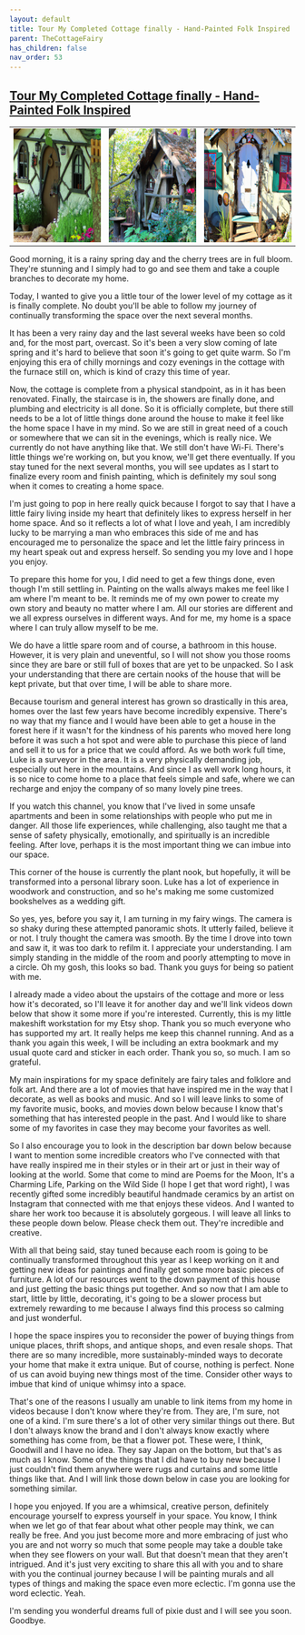 ```yaml
---
layout: default
title: Tour My Completed Cottage finally - Hand-Painted Folk Inspired
parent: TheCottageFairy
has_children: false
nav_order: 53
---
```


## [Tour My Completed Cottage finally - Hand-Painted Folk Inspired](https://www.youtube.com/watch?v=aT2sCd_8oEk)

<div>
<table align="center">
	<tr>
		<td align="center">
			<img src="../../posters/Tour_My_Completed_Cottage_finally_-_Hand-Painted_Folk_Inspired-[aT2sCd_8oEk]/generated_00.png" height="200" width="200"/>
		</td>
		<td align="center">
			<img src="../../posters/Tour_My_Completed_Cottage_finally_-_Hand-Painted_Folk_Inspired-[aT2sCd_8oEk]/generated_01.png" height="200" width="200"/>
		</td>
		<td align="center">
			<img src="../../posters/Tour_My_Completed_Cottage_finally_-_Hand-Painted_Folk_Inspired-[aT2sCd_8oEk]/generated_02.png" height="200" width="200"/>
		</td>
	</tr>
</table>
</div>

Good morning, it is a rainy spring day and the cherry trees are in full bloom. They're stunning and I simply had to go and see them and take a couple branches to decorate my home.

Today, I wanted to give you a little tour of the lower level of my cottage as it is finally complete. No doubt you'll be able to follow my journey of continually transforming the space over the next several months.

It has been a very rainy day and the last several weeks have been so cold and, for the most part, overcast. So it's been a very slow coming of late spring and it's hard to believe that soon it's going to get quite warm. So I'm enjoying this era of chilly mornings and cozy evenings in the cottage with the furnace still on, which is kind of crazy this time of year.

Now, the cottage is complete from a physical standpoint, as in it has been renovated. Finally, the staircase is in, the showers are finally done, and plumbing and electricity is all done. So it is officially complete, but there still needs to be a lot of little things done around the house to make it feel like the home space I have in my mind. So we are still in great need of a couch or somewhere that we can sit in the evenings, which is really nice. We currently do not have anything like that. We still don't have Wi-Fi. There's little things we're working on, but you know, we'll get there eventually. If you stay tuned for the next several months, you will see updates as I start to finalize every room and finish painting, which is definitely my soul song when it comes to creating a home space.

I'm just going to pop in here really quick because I forgot to say that I have a little fairy living inside my heart that definitely likes to express herself in her home space. And so it reflects a lot of what I love and yeah, I am incredibly lucky to be marrying a man who embraces this side of me and has encouraged me to personalize the space and let the little fairy princess in my heart speak out and express herself. So sending you my love and I hope you enjoy.

To prepare this home for you, I did need to get a few things done, even though I'm still settling in. Painting on the walls always makes me feel like I am where I'm meant to be. It reminds me of my own power to create my own story and beauty no matter where I am. All our stories are different and we all express ourselves in different ways. And for me, my home is a space where I can truly allow myself to be me.

We do have a little spare room and of course, a bathroom in this house. However, it is very plain and uneventful, so I will not show you those rooms since they are bare or still full of boxes that are yet to be unpacked. So I ask your understanding that there are certain nooks of the house that will be kept private, but that over time, I will be able to share more.

Because tourism and general interest has grown so drastically in this area, homes over the last few years have become incredibly expensive. There's no way that my fiance and I would have been able to get a house in the forest here if it wasn't for the kindness of his parents who moved here long before it was such a hot spot and were able to purchase this piece of land and sell it to us for a price that we could afford. As we both work full time, Luke is a surveyor in the area. It is a very physically demanding job, especially out here in the mountains. And since I as well work long hours, it is so nice to come home to a place that feels simple and safe, where we can recharge and enjoy the company of so many lovely pine trees.

If you watch this channel, you know that I've lived in some unsafe apartments and been in some relationships with people who put me in danger. All those life experiences, while challenging, also taught me that a sense of safety physically, emotionally, and spiritually is an incredible feeling. After love, perhaps it is the most important thing we can imbue into our space.

This corner of the house is currently the plant nook, but hopefully, it will be transformed into a personal library soon. Luke has a lot of experience in woodwork and construction, and so he's making me some customized bookshelves as a wedding gift.

So yes, yes, before you say it, I am turning in my fairy wings. The camera is so shaky during these attempted panoramic shots. It utterly failed, believe it or not. I truly thought the camera was smooth. By the time I drove into town and saw it, it was too dark to refilm it. I appreciate your understanding. I am simply standing in the middle of the room and poorly attempting to move in a circle. Oh my gosh, this looks so bad. Thank you guys for being so patient with me.

I already made a video about the upstairs of the cottage and more or less how it's decorated, so I'll leave it for another day and we'll link videos down below that show it some more if you're interested. Currently, this is my little makeshift workstation for my Etsy shop. Thank you so much everyone who has supported my art. It really helps me keep this channel running. And as a thank you again this week, I will be including an extra bookmark and my usual quote card and sticker in each order. Thank you so, so much. I am so grateful.

My main inspirations for my space definitely are fairy tales and folklore and folk art. And there are a lot of movies that have inspired me in the way that I decorate, as well as books and music. And so I will leave links to some of my favorite music, books, and movies down below because I know that's something that has interested people in the past. And I would like to share some of my favorites in case they may become your favorites as well.

So I also encourage you to look in the description bar down below because I want to mention some incredible creators who I've connected with that have really inspired me in their styles or in their art or just in their way of looking at the world. Some that come to mind are Poems for the Moon, It's a Charming Life, Parking on the Wild Side (I hope I get that word right), I was recently gifted some incredibly beautiful handmade ceramics by an artist on Instagram that connected with me that enjoys these videos. And I wanted to share her work too because it is absolutely gorgeous. I will leave all links to these people down below. Please check them out. They're incredible and creative.

With all that being said, stay tuned because each room is going to be continually transformed throughout this year as I keep working on it and getting new ideas for paintings and finally get some more basic pieces of furniture. A lot of our resources went to the down payment of this house and just getting the basic things put together. And so now that I am able to start, little by little, decorating, it's going to be a slower process but extremely rewarding to me because I always find this process so calming and just wonderful.

I hope the space inspires you to reconsider the power of buying things from unique places, thrift shops, and antique shops, and even resale shops. That there are so many incredible, more sustainably-minded ways to decorate your home that make it extra unique. But of course, nothing is perfect. None of us can avoid buying new things most of the time. Consider other ways to imbue that kind of unique whimsy into a space.

That's one of the reasons I usually am unable to link items from my home in videos because I don't know where they're from. They are, I'm sure, not one of a kind. I'm sure there's a lot of other very similar things out there. But I don't always know the brand and I don't always know exactly where something has come from, be that a flower pot. These were, I think, Goodwill and I have no idea. They say Japan on the bottom, but that's as much as I know. Some of the things that I did have to buy new because I just couldn't find them anywhere were rugs and curtains and some little things like that. And I will link those down below in case you are looking for something similar.

I hope you enjoyed. If you are a whimsical, creative person, definitely encourage yourself to express yourself in your space. You know, I think when we let go of that fear about what other people may think, we can really be free. And you just become more and more embracing of just who you are and not worry so much that some people may take a double take when they see flowers on your wall. But that doesn't mean that they aren't intrigued. And it's just very exciting to share this all with you and to share with you the continual journey because I will be painting murals and all types of things and making the space even more eclectic. I'm gonna use the word eclectic. Yeah.

I'm sending you wonderful dreams full of pixie dust and I will see you soon. Goodbye.